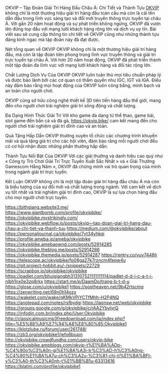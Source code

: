 OKVIP – Tập Đoàn Giải Trí Hàng Đầu Châu Á: Chi Tiết và Thành Tựu
[OKVIP](https://okvip.bike/) không chỉ là một thương hiệu giải trí hàng đầu toàn cầu mà còn là cái tên dẫn đầu trong lĩnh vực sáng tạo và đổi mới truyền thông trực tuyến tại châu Á. Với gần 20 năm hoạt động và sự phát triển không ngừng, OKVIP đã vươn lên đứng top đầu với mạng lưới khách hàng rộng lớn và dịch vụ uy tín. Bài viết sau sẽ cung cấp thông tin chi tiết về OKVIP cũng như những thành tựu đáng kinh ngạc mà tập đoàn này đã đạt được.

Nét tổng quan về OKVIP
OKVIP không chỉ là một thương hiệu giải trí hàng đầu, mà còn là tập đoàn tiên phong trong lĩnh vực truyền thông và giải trí trực tuyến tại châu Á. Với hơn 20 năm hoạt động, OKVIP đã phát triển thành một tập đoàn đa lĩnh vực với mạng lưới khách hàng và đối tác rộng lớn.

Chất Lượng Dịch Vụ Của OKVIP
OKVIP luôn tuân thủ mọi tiêu chuẩn pháp lý và được bảo lãnh bởi các cơ quan có thẩm quyền như IGC, IGT và IGA. Điều này đảm bảo rằng mọi hoạt động của OKVIP luôn công bằng, minh bạch và an toàn cho người chơi.

OKVIP cũng sở hữu công nghệ thiết kế 3D tiên tiến hàng đầu thế giới, mang đến cho người chơi trải nghiệm giải trí sống động và chất lượng.

Đa Dạng Hình Thức Giải Trí
Với kho game đa dạng từ thể thao, game bài, slot game đến bắn cá và đá gà, https://okvip.bike/ cam kết mang đến cho người chơi trải nghiệm giải trí đỉnh cao và an toàn.

Quà Tặng Hấp Dẫn
OKVIP thường xuyên tổ chức các chương trình khuyến mãi và quà tặng giá trị cho các hội viên, đảm bảo rằng mỗi người chơi đều có cơ hội nhận được những phần thưởng hấp dẫn.

Thành Tựu Nổi Bật Của OKVIP
Với các giải thưởng và danh hiệu cao quý như « Công ty Trò Chơi Giải Trí Trực Tuyến Xuất Sắc Nhất » và « Giải Thưởng Gamescom Hằng Năm », OKVIP đã chứng minh vai trò quan trọng của mình trong ngành giải trí trực tuyến.

Kết Luận
OKVIP không chỉ là một tập đoàn giải trí hàng đầu châu Á mà còn là biểu tượng của sự đổi mới và chất lượng trong ngành. Với cam kết về dịch vụ tốt nhất và trải nghiệm giải trí đỉnh cao, OKVIP là sự lựa chọn hàng đầu cho mọi người chơi trực tuyến.

https://bithgiang.website3.me/
https://www.giantbomb.com/profile/okvipbike/
https://okvipbike.mystrikingly.com/
https://okvipbike.webflow.io/posts/okvip—tap-doan-giai-tri-hang-dau-chau-a-chi-tiet-va-thanh-tuu
https://medium.com/@okvipbike/about
https://personaljournal.ca/okvipbike/7yt34yhkqi
https://profile.ameba.jp/ameba/okvipbike
https://okvipbike.amebaownd.com/posts/52914285
https://okvipbike.theblog.me/posts/52914286
https://okvipbike.themedia.jp/posts/52914287
https://rentry.co/vuy7448h
https://telescope.ac/okvipbike/fp08ga27k7rzncm4fepw4u
https://git.project-hobbit.eu/-/snippets/22729
https://scrapbox.io/okvipbike/okvipbike
https://padlet.com/bhuigiangbh313107521111111114/padlet-d-d-i-c-a-t-i-nlbh1nx0e3zp8rkx
https://start.me/p/DaamDo/trang-b-t-d-u
https://glose.com/u/okvipbike1
https://postheaven.net/9b42rtscmq
https://zenwriting.net/69n0h14ozx
https://wakelet.com/wake/qKMkVPiYCTfMhh-H2P4NQ
https://anotepad.com/notes/rsfbydgi
https://laonsw.net/web/okvipbike
https://groups.google.com/g/okvipbike/c/rAA2YbylyrQ
https://infodin.com.br/index.php/User:Okvipbike
http://classicalmusicmp3freedownload.com/ja/index.php?title=%E5%88%A9%E7%94%A8%E8%80%85:Okvipbike1
https://klotzlube.ru/forum/user/261748/
https://zb3.org/okvipbike1/jefo6biupn
http://okvipbike.crowdfundhq.com/users/okvip-bike
https://okvipbike.ampblogs.com/okvip-t%E1%BA%ADp-%C4%90o%C3%A0n-gi%E1%BA%A3i-tr%C3%AD-h%C3%A0ng-%C4%90%E1%BA%A7u-ch%C3%A2u-%C3%81-chi-ti%E1%BA%BFt-v%C3%A0-th%C3%A0nh-t%E1%BB%B1u-63313616
https://blatini.com/profile/okvipbike1